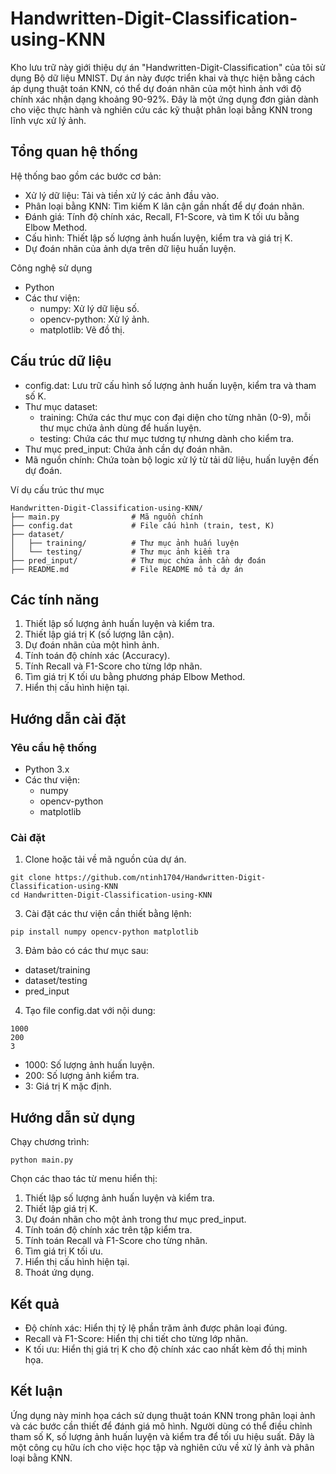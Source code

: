 # Handwritten-Digit-Classification-using-KNN
Kho lưu trữ này giới thiệu dự án "Handwritten-Digit-Classification" của tôi sử dụng Bộ dữ liệu MNIST. Dự án này được triển khai và thực hiện bằng cách áp dụng thuật toán KNN, có thể dự đoán nhãn của một hình ảnh với độ chính xác nhận dạng khoảng 90-92%. Đây là một ứng dụng đơn giản dành cho việc thực hành và nghiên cứu các kỹ thuật phân loại bằng KNN trong lĩnh vực xử lý ảnh.
  
## Tổng quan hệ thống
Hệ thống bao gồm các bước cơ bản:
- Xử lý dữ liệu: Tải và tiền xử lý các ảnh đầu vào.
- Phân loại bằng KNN: Tìm kiếm K lân cận gần nhất để dự đoán nhãn.
- Đánh giá: Tính độ chính xác, Recall, F1-Score, và tìm K tối ưu bằng Elbow Method.
- Cấu hình: Thiết lập số lượng ảnh huấn luyện, kiểm tra và giá trị K.
- Dự đoán nhãn của ảnh dựa trên dữ liệu huấn luyện.

Công nghệ sử dụng
- Python
- Các thư viện:
  + numpy: Xử lý dữ liệu số.
  + opencv-python: Xử lý ảnh.
  + matplotlib: Vẽ đồ thị.

## Cấu trúc dữ liệu
- config.dat: Lưu trữ cấu hình số lượng ảnh huấn luyện, kiểm tra và tham số K.
- Thư mục dataset:
  + training: Chứa các thư mục con đại diện cho từng nhãn (0-9), mỗi thư mục chứa ảnh dùng để huấn luyện.
  + testing: Chứa các thư mục tương tự nhưng dành cho kiểm tra.
- Thư mục pred_input: Chứa ảnh cần dự đoán nhãn.
- Mã nguồn chính: Chứa toàn bộ logic xử lý từ tải dữ liệu, huấn luyện đến dự đoán.

Ví dụ cấu trúc thư mục
```
Handwritten-Digit-Classification-using-KNN/
├── main.py                # Mã nguồn chính
├── config.dat             # File cấu hình (train, test, K)
├── dataset/
│   ├── training/          # Thư mục ảnh huấn luyện
│   └── testing/           # Thư mục ảnh kiểm tra
├── pred_input/            # Thư mục chứa ảnh cần dự đoán
├── README.md              # File README mô tả dự án
```

## Các tính năng
1. Thiết lập số lượng ảnh huấn luyện và kiểm tra.
2. Thiết lập giá trị K (số lượng lân cận).
3. Dự đoán nhãn của một hình ảnh.
4. Tính toán độ chính xác (Accuracy).
5. Tính Recall và F1-Score cho từng lớp nhãn.
6. Tìm giá trị K tối ưu bằng phương pháp Elbow Method.
7. Hiển thị cấu hình hiện tại.

## Hướng dẫn cài đặt
### Yêu cầu hệ thống
- Python 3.x
- Các thư viện:
  + numpy
  + opencv-python
  + matplotlib
### Cài đặt
1. Clone hoặc tải về mã nguồn của dự án.
```
git clone https://github.com/ntinh1704/Handwritten-Digit-Classification-using-KNN
cd Handwritten-Digit-Classification-using-KNN
```
3. Cài đặt các thư viện cần thiết bằng lệnh:
```
pip install numpy opencv-python matplotlib
```
3. Đảm bảo có các thư mục sau:
- dataset/training
- dataset/testing
- pred_input
4. Tạo file config.dat với nội dung:
```
1000
200
3
```
- 1000: Số lượng ảnh huấn luyện.
- 200: Số lượng ảnh kiểm tra.
- 3: Giá trị K mặc định.

## Hướng dẫn sử dụng
Chạy chương trình:
```
python main.py
```
Chọn các thao tác từ menu hiển thị:
1. Thiết lập số lượng ảnh huấn luyện và kiểm tra.
2. Thiết lập giá trị K.
3. Dự đoán nhãn cho một ảnh trong thư mục pred_input.
4. Tính toán độ chính xác trên tập kiểm tra.
5. Tính toán Recall và F1-Score cho từng nhãn.
6. Tìm giá trị K tối ưu.
7. Hiển thị cấu hình hiện tại.
8. Thoát ứng dụng.

## Kết quả
- Độ chính xác: Hiển thị tỷ lệ phần trăm ảnh được phân loại đúng.
- Recall và F1-Score: Hiển thị chi tiết cho từng lớp nhãn.
- K tối ưu: Hiển thị giá trị K cho độ chính xác cao nhất kèm đồ thị minh họa.
## Kết luận
Ứng dụng này minh họa cách sử dụng thuật toán KNN trong phân loại ảnh và các bước cần thiết để đánh giá mô hình. Người dùng có thể điều chỉnh tham số K, số lượng ảnh huấn luyện và kiểm tra để tối ưu hiệu suất. Đây là một công cụ hữu ích cho việc học tập và nghiên cứu về xử lý ảnh và phân loại bằng KNN.







